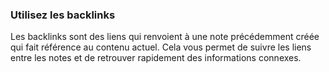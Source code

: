### Utilisez les backlinks
Les backlinks sont des liens qui renvoient à une note précédemment créée qui fait référence au contenu actuel. Cela vous permet de suivre les liens entre les notes et de retrouver rapidement des informations connexes.